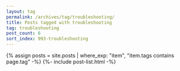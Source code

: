```yaml
---
layout: tag
permalink: /archives/tag/troubleshooting/
title: Posts tagged with troubleshooting
tag: troubleshooting
post_count: 6
sort_index: 993-troubleshooting
---
```

{% assign posts = site.posts | where_exp: "item", "item.tags contains page.tag" -%}
{%- include post-list.html -%}
